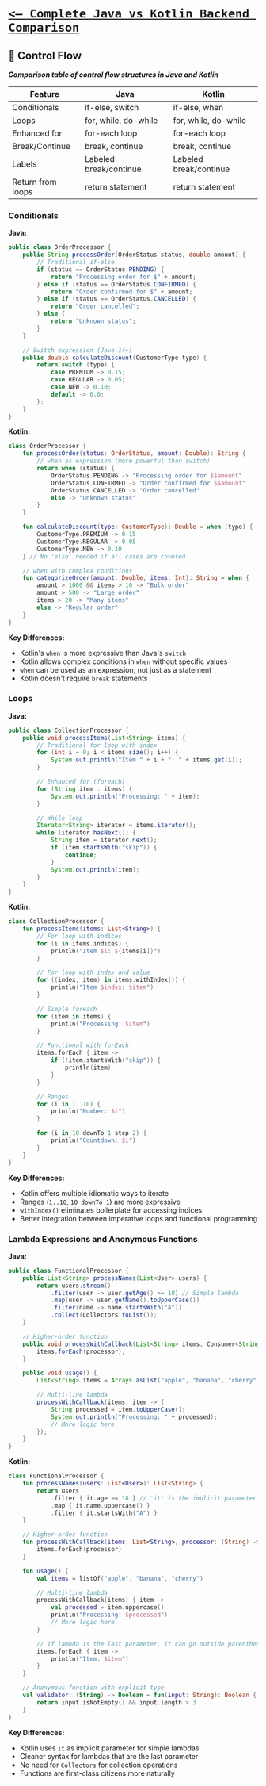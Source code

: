 # [`<— Complete Java vs Kotlin Backend Comparison`](../README.md)

## 🧵 Control Flow

**_Comparison table of control flow structures in Java and Kotlin_**

| Feature           | Java                   | Kotlin                 |
| ----------------- | ---------------------- | ---------------------- |
| Conditionals      | if-else, switch        | if-else, when          |
| Loops             | for, while, do-while   | for, while, do-while   |
| Enhanced for      | for-each loop          | for-each loop          |
| Break/Continue    | break, continue        | break, continue        |
| Labels            | Labeled break/continue | Labeled break/continue |
| Return from loops | return statement       | return statement       |

### Conditionals

**Java:**

```java
public class OrderProcessor {
    public String processOrder(OrderStatus status, double amount) {
        // Traditional if-else
        if (status == OrderStatus.PENDING) {
            return "Processing order for $" + amount;
        } else if (status == OrderStatus.CONFIRMED) {
            return "Order confirmed for $" + amount;
        } else if (status == OrderStatus.CANCELLED) {
            return "Order cancelled";
        } else {
            return "Unknown status";
        }
    }

    // Switch expression (Java 14+)
    public double calculateDiscount(CustomerType type) {
        return switch (type) {
            case PREMIUM -> 0.15;
            case REGULAR -> 0.05;
            case NEW -> 0.10;
            default -> 0.0;
        };
    }
}
```

**Kotlin:**

```kotlin
class OrderProcessor {
    fun processOrder(status: OrderStatus, amount: Double): String {
        // when as expression (more powerful than switch)
        return when (status) {
            OrderStatus.PENDING -> "Processing order for $$amount"
            OrderStatus.CONFIRMED -> "Order confirmed for $$amount"
            OrderStatus.CANCELLED -> "Order cancelled"
            else -> "Unknown status"
        }
    }

    fun calculateDiscount(type: CustomerType): Double = when (type) {
        CustomerType.PREMIUM -> 0.15
        CustomerType.REGULAR -> 0.05
        CustomerType.NEW -> 0.10
    } // No 'else' needed if all cases are covered

    // when with complex conditions
    fun categorizeOrder(amount: Double, items: Int): String = when {
        amount > 1000 && items > 10 -> "Bulk order"
        amount > 500 -> "Large order"
        items > 20 -> "Many items"
        else -> "Regular order"
    }
}
```

**Key Differences:**

- Kotlin's `when` is more expressive than Java's `switch`
- Kotlin allows complex conditions in `when` without specific values
- `when` can be used as an expression, not just as a statement
- Kotlin doesn't require `break` statements

### Loops

**Java:**

```java
public class CollectionProcessor {
    public void processItems(List<String> items) {
        // Traditional for loop with index
        for (int i = 0; i < items.size(); i++) {
            System.out.println("Item " + i + ": " + items.get(i));
        }

        // Enhanced for (foreach)
        for (String item : items) {
            System.out.println("Processing: " + item);
        }

        // While loop
        Iterator<String> iterator = items.iterator();
        while (iterator.hasNext()) {
            String item = iterator.next();
            if (item.startsWith("skip")) {
                continue;
            }
            System.out.println(item);
        }
    }
}
```

**Kotlin:**

```kotlin
class CollectionProcessor {
    fun processItems(items: List<String>) {
        // For loop with indices
        for (i in items.indices) {
            println("Item $i: ${items[i]}")
        }

        // For loop with index and value
        for ((index, item) in items.withIndex()) {
            println("Item $index: $item")
        }

        // Simple foreach
        for (item in items) {
            println("Processing: $item")
        }

        // Functional with forEach
        items.forEach { item ->
            if (!item.startsWith("skip")) {
                println(item)
            }
        }

        // Ranges
        for (i in 1..10) {
            println("Number: $i")
        }

        for (i in 10 downTo 1 step 2) {
            println("Countdown: $i")
        }
    }
}
```

**Key Differences:**

- Kotlin offers multiple idiomatic ways to iterate
- Ranges (`1..10`, `10 downTo 1`) are more expressive
- `withIndex()` eliminates boilerplate for accessing indices
- Better integration between imperative loops and functional programming

### Lambda Expressions and Anonymous Functions

**Java:**

```java
public class FunctionalProcessor {
    public List<String> processNames(List<User> users) {
        return users.stream()
            .filter(user -> user.getAge() >= 18) // Simple lambda
            .map(user -> user.getName().toUpperCase())
            .filter(name -> name.startsWith("A"))
            .collect(Collectors.toList());
    }

    // Higher-order function
    public void processWithCallback(List<String> items, Consumer<String> processor) {
        items.forEach(processor);
    }

    public void usage() {
        List<String> items = Arrays.asList("apple", "banana", "cherry");

        // Multi-line lambda
        processWithCallback(items, item -> {
            String processed = item.toUpperCase();
            System.out.println("Processing: " + processed);
            // More logic here
        });
    }
}
```

**Kotlin:**

```kotlin
class FunctionalProcessor {
    fun processNames(users: List<User>): List<String> {
        return users
            .filter { it.age >= 18 } // 'it' is the implicit parameter
            .map { it.name.uppercase() }
            .filter { it.startsWith("A") }
    }

    // Higher-order function
    fun processWithCallback(items: List<String>, processor: (String) -> Unit) {
        items.forEach(processor)
    }

    fun usage() {
        val items = listOf("apple", "banana", "cherry")

        // Multi-line lambda
        processWithCallback(items) { item ->
            val processed = item.uppercase()
            println("Processing: $processed")
            // More logic here
        }

        // If lambda is the last parameter, it can go outside parentheses
        items.forEach { item ->
            println("Item: $item")
        }
    }

    // Anonymous function with explicit type
    val validator: (String) -> Boolean = fun(input: String): Boolean {
        return input.isNotEmpty() && input.length > 3
    }
}
```

**Key Differences:**

- Kotlin uses `it` as implicit parameter for simple lambdas
- Cleaner syntax for lambdas that are the last parameter
- No need for `Collectors` for collection operations
- Functions are first-class citizens more naturally
